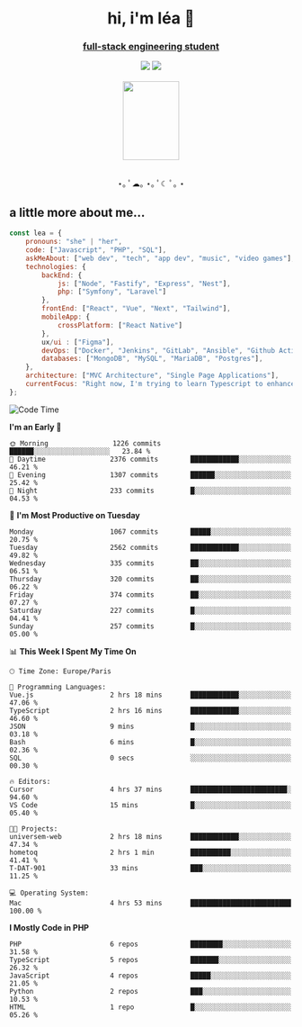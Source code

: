 <h1 align="center">hi, i'm léa 🌙</h1>
<h3 align="center"><ins>full-stack engineering student</ins></h3>  
<div align="center">
  <a href="https://www.linkedin.com/in/lea-reiter22/"><img src="https://img.shields.io/badge/LinkedIn-0077B5?style=for-the-badge&logo=linkedin&logoColor=white"/></a>
  <a href="mailto:lea.reiter@outlook.fr"><img src="https://img.shields.io/badge/Contact-2A2A2A?style=for-the-badge&logo=minutemailer&logoColor=white"/></a>
</div>
<br>
  <div align="center">  <img src="https://github.com/xmnchild/xmnchild/blob/main/1702415560_StardewValleyHappyGreyCat.png" height="140" width="100"/>
</div>
<br>
  <p align="center">
                 ⋆｡ ﾟ☁︎｡ ⋆｡ ﾟ☾ ﾟ｡ ⋆
  </p>
  <h2>a little more about me...</h2>
  
```js
const lea = {
    pronouns: "she" | "her",
    code: ["Javascript", "PHP", "SQL"],
    askMeAbout: ["web dev", "tech", "app dev", "music", "video games"],
    technologies: {
        backEnd: {
            js: ["Node", "Fastify", "Express", "Nest"],
            php: ["Symfony", "Laravel"]
        },
        frontEnd: ["React", "Vue", "Next", "Tailwind"],
        mobileApp: {
            crossPlatform: ["React Native"]
        },
        ux/ui : ["Figma"],
        devOps: ["Docker", "Jenkins", "GitLab", "Ansible", "Github Actions"],
        databases: ["MongoDB", "MySQL", "MariaDB", "Postgres"],
    },
    architecture: ["MVC Architecture", "Single Page Applications"],
    currentFocus: "Right now, I'm trying to learn Typescript to enhance my Javascript development.",
};
```
<!--START_SECTION:waka-->
![Code Time](http://img.shields.io/badge/Code%20Time-248%20hrs%2013%20mins-blue)

**I'm an Early 🐤** 

```text
🌞 Morning                1226 commits        ██████░░░░░░░░░░░░░░░░░░░   23.84 % 
🌆 Daytime                2376 commits        ████████████░░░░░░░░░░░░░   46.21 % 
🌃 Evening                1307 commits        ██████░░░░░░░░░░░░░░░░░░░   25.42 % 
🌙 Night                  233 commits         █░░░░░░░░░░░░░░░░░░░░░░░░   04.53 % 
```
📅 **I'm Most Productive on Tuesday** 

```text
Monday                   1067 commits        █████░░░░░░░░░░░░░░░░░░░░   20.75 % 
Tuesday                  2562 commits        ████████████░░░░░░░░░░░░░   49.82 % 
Wednesday                335 commits         ██░░░░░░░░░░░░░░░░░░░░░░░   06.51 % 
Thursday                 320 commits         ██░░░░░░░░░░░░░░░░░░░░░░░   06.22 % 
Friday                   374 commits         ██░░░░░░░░░░░░░░░░░░░░░░░   07.27 % 
Saturday                 227 commits         █░░░░░░░░░░░░░░░░░░░░░░░░   04.41 % 
Sunday                   257 commits         █░░░░░░░░░░░░░░░░░░░░░░░░   05.00 % 
```


📊 **This Week I Spent My Time On** 

```text
🕑︎ Time Zone: Europe/Paris

💬 Programming Languages: 
Vue.js                   2 hrs 18 mins       ████████████░░░░░░░░░░░░░   47.06 % 
TypeScript               2 hrs 16 mins       ████████████░░░░░░░░░░░░░   46.60 % 
JSON                     9 mins              █░░░░░░░░░░░░░░░░░░░░░░░░   03.18 % 
Bash                     6 mins              █░░░░░░░░░░░░░░░░░░░░░░░░   02.36 % 
SQL                      0 secs              ░░░░░░░░░░░░░░░░░░░░░░░░░   00.30 % 

🔥 Editors: 
Cursor                   4 hrs 37 mins       ████████████████████████░   94.60 % 
VS Code                  15 mins             █░░░░░░░░░░░░░░░░░░░░░░░░   05.40 % 

🐱‍💻 Projects: 
universem-web            2 hrs 18 mins       ████████████░░░░░░░░░░░░░   47.34 % 
hometoq                  2 hrs 1 min         ██████████░░░░░░░░░░░░░░░   41.41 % 
T-DAT-901                33 mins             ███░░░░░░░░░░░░░░░░░░░░░░   11.25 % 

💻 Operating System: 
Mac                      4 hrs 53 mins       █████████████████████████   100.00 % 
```

**I Mostly Code in PHP** 

```text
PHP                      6 repos             ████████░░░░░░░░░░░░░░░░░   31.58 % 
TypeScript               5 repos             ███████░░░░░░░░░░░░░░░░░░   26.32 % 
JavaScript               4 repos             █████░░░░░░░░░░░░░░░░░░░░   21.05 % 
Python                   2 repos             ███░░░░░░░░░░░░░░░░░░░░░░   10.53 % 
HTML                     1 repo              █░░░░░░░░░░░░░░░░░░░░░░░░   05.26 % 
```




<!--END_SECTION:waka-->
